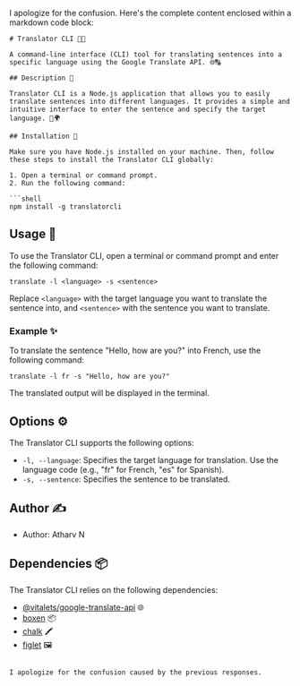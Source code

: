 I apologize for the confusion. Here's the complete content enclosed within a markdown code block:

```
# Translator CLI 👨‍💻

A command-line interface (CLI) tool for translating sentences into a specific language using the Google Translate API. 🌐🔠

## Description 📝

Translator CLI is a Node.js application that allows you to easily translate sentences into different languages. It provides a simple and intuitive interface to enter the sentence and specify the target language. 💬🌍

## Installation 🚀

Make sure you have Node.js installed on your machine. Then, follow these steps to install the Translator CLI globally:

1. Open a terminal or command prompt.
2. Run the following command:

```shell
npm install -g translatorcli
```

## Usage 🎯

To use the Translator CLI, open a terminal or command prompt and enter the following command:

```shell
translate -l <language> -s <sentence>
```

Replace `<language>` with the target language you want to translate the sentence into, and `<sentence>` with the sentence you want to translate.

### Example ✨

To translate the sentence "Hello, how are you?" into French, use the following command:

```shell
translate -l fr -s "Hello, how are you?"
```

The translated output will be displayed in the terminal.

## Options ⚙️

The Translator CLI supports the following options:

- `-l, --language`: Specifies the target language for translation. Use the language code (e.g., "fr" for French, "es" for Spanish).
- `-s, --sentence`: Specifies the sentence to be translated.

## Author ✍️

- Author: Atharv N

## Dependencies 📦

The Translator CLI relies on the following dependencies:

- [@vitalets/google-translate-api](https://www.npmjs.com/package/@vitalets/google-translate-api) 🌐
- [boxen](https://www.npmjs.com/package/boxen) 📦
- [chalk](https://www.npmjs.com/package/chalk) 🖍️
- [figlet](https://www.npmjs.com/package/figlet) 🖼️
```

I apologize for the confusion caused by the previous responses.